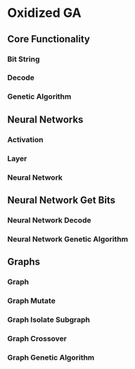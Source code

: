 # Oxidized GA

## Core Functionality

### Bit String

### Decode

### Genetic Algorithm

## Neural Networks

### Activation

### Layer

### Neural Network

## Neural Network Get Bits

### Neural Network Decode

### Neural Network Genetic Algorithm

## Graphs

### Graph

### Graph Mutate

### Graph Isolate Subgraph

### Graph Crossover

### Graph Genetic Algorithm
